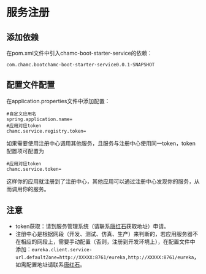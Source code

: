 # 服务注册

## 添加依赖

在pom.xml文件中引入chamc-boot-starter-service的依赖：

	com.chamc.bootchamc-boot-starter-service0.0.1-SNAPSHOT

## 配置文件配置

在application.properties文件中添加配置：

	#自定义应用名
	spring.application.name=
	#应用对应token
	chamc.service.registry.token=

如果需要使用注册中心调用其他服务，且服务与注册中心使用同一token，token配置项可配置为

	#应用对应token
	chamc.service.token=

这样你的应用就注册到了注册中心，其他应用可以通过注册中心发现你的服务，从而调用你的服务。

## 注意

* token获取：请到服务管理系统（请联系[唐红石](mailto:tanghongshi@chamc.com.cn)获取地址）申请。
* 注册中心是根据网段（开发、测试、仿真、生产）来判断的，若应用服务器不在相应的网段上，需要手动配置（否则，注册到开发环境上），在配置文件中添加：`eureka.client.service-url.defaultZone=http://XXXXX:8761/eureka,http://XXXXX:8761/eureka`，如需配置地址请联系[唐红石](mailto:tanghongshi@chamc.com.cn)。
